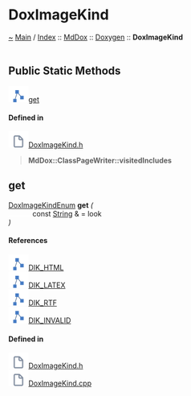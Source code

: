 <a id="doximagekind"></a>
<h1>DoxImageKind</h1>
<a id="classMdDox_1_1Doxygen_1_1DoxImageKind"></a>
<a href="https://github.com/CharlesCarley/MdDox">~</a>
<a href="indexpage.md#main">Main</a>
<span class="inline-text">/</span>
<a href="index.md#index">Index</a>
<span class="inline-text">::</span>
<a href="namespaceMdDox.md#mddox">MdDox</a>
<span class="inline-text">::</span>
<a href="namespaceMdDox_1_1Doxygen.md#doxygen">Doxygen</a>
<span class="inline-text">::</span>
<span class="bold-text"><b>DoxImageKind</b></span>
<br/>
<br/>
<a id="public-static-methods"></a>
<h2>Public Static Methods</h2>
<span class="icon-list-item"><a href="#get" class="icon-list-item"><img src="../images/class.svg" class="icon-list-item"/><span class="icon-list-item">get</span>
</a>
</span>
<br/>
<a id="defined-in"></a>
<h4>Defined in</h4>
<span class="icon-list-item"><a href="https://github.com/CharlesCarley/MdDox/blob/master//Tools/Doxygen/DoxImageKind.h#L61" class="icon-list-item"><img src="../images/file.svg" class="icon-list-item"/><span class="icon-list-item">DoxImageKind.h</span>
</a>
</span>
<br/>
<blockquote>
<span class="bold-text"><b>MdDox::ClassPageWriter::visitedIncludes</b></span>
</blockquote>
<a id="get"></a>
<h2>get</h2>
<a href="namespaceMdDox_1_1Doxygen.md#doximagekindenum">DoxImageKindEnum</a>
<span class="bold-text"><b>get</b></span>
<span class="italic-text"><i>(</i></span>
<div class="paragraph">
<span class="paragraph"><img src="../images/horSpace24px.svg"/><span class="inline-text">const </span>
<a href="namespaceMdDox.md#string">String</a>
<span class="inline-text"> &amp;</span>
<span class="inline-text"> = </span>
<span class="inline-text">look</span>
</span>
</div>
<span class="italic-text"><i>)</i></span>
<a id="references"></a>
<h4>References</h4>
<span class="icon-list-item"><a href="namespaceMdDox_1_1Doxygen.md#dik_html" class="icon-list-item"><img src="../images/class.svg" class="icon-list-item"/><span class="icon-list-item">DIK_HTML</span>
</a>
</span>
<br/>
<span class="icon-list-item"><a href="namespaceMdDox_1_1Doxygen.md#dik_latex" class="icon-list-item"><img src="../images/class.svg" class="icon-list-item"/><span class="icon-list-item">DIK_LATEX</span>
</a>
</span>
<br/>
<span class="icon-list-item"><a href="namespaceMdDox_1_1Doxygen.md#dik_rtf" class="icon-list-item"><img src="../images/class.svg" class="icon-list-item"/><span class="icon-list-item">DIK_RTF</span>
</a>
</span>
<br/>
<span class="icon-list-item"><a href="namespaceMdDox_1_1Doxygen.md#dik_invalid" class="icon-list-item"><img src="../images/class.svg" class="icon-list-item"/><span class="icon-list-item">DIK_INVALID</span>
</a>
</span>
<br/>
<a id="defined-in"></a>
<h4>Defined in</h4>
<span class="icon-list-item"><a href="https://github.com/CharlesCarley/MdDox/blob/master//Tools/Doxygen/DoxImageKind.h#L63" class="icon-list-item"><img src="../images/file.svg" class="icon-list-item"/><span class="icon-list-item">DoxImageKind.h</span>
</a>
</span>
<br/>
<span class="icon-list-item"><a href="https://github.com/CharlesCarley/MdDox/blob/master//Tools/Doxygen/DoxImageKind.cpp#L30" class="icon-list-item"><img src="../images/file.svg" class="icon-list-item"/><span class="icon-list-item">DoxImageKind.cpp</span>
</a>
</span>
<br/>
<br/>
</div>
</div>
</body>
</html>
